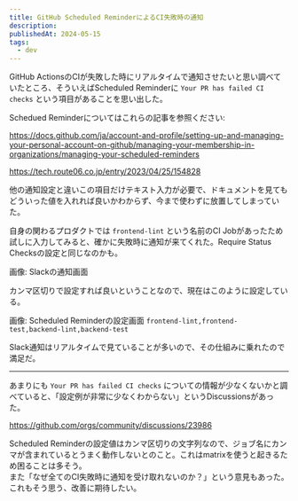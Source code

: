 ```yaml
---
title: GitHub Scheduled ReminderによるCI失敗時の通知
description: 
publishedAt: 2024-05-15
tags: 
  - dev
---
```



GitHub ActionsのCIが失敗した時にリアルタイムで通知させたいと思い調べていたところ、そういえばScheduled Reminderに `Your PR has failed CI checks` という項目があることを思い出した。  

Schedued Reminderについてはこれらの記事を参照ください:

https://docs.github.com/ja/account-and-profile/setting-up-and-managing-your-personal-account-on-github/managing-your-membership-in-organizations/managing-your-scheduled-reminders

https://tech.route06.co.jp/entry/2023/04/25/154828

他の通知設定と違いこの項目だけテキスト入力が必要で、ドキュメントを見てもどういった値を入れれば良いかわからず、今まで使わずに放置してしまっていた。

自身の関わるプロダクトでは `frontend-lint` という名前のCI Jobがあったため試しに入力してみると、確かに失敗時に通知が来てくれた。Require Status Checksの設定と同じなのかも。

画像: Slackの通知画面

カンマ区切りで設定すれば良いということなので、現在はこのように設定している。

画像: Scheduled Reminderの設定画面 `frontend-lint,frontend-test,backend-lint,backend-test`

Slack通知はリアルタイムで見ていることが多いので、その仕組みに乗れたので満足だ。

---

あまりにも `Your PR has failed CI checks` についての情報が少なくないかと調べていると、「設定例が非常に少なくわからない」というDiscussionsがあった。

https://github.com/orgs/community/discussions/23986

Scheduled Reminderの設定値はカンマ区切りの文字列なので、ジョブ名にカンマが含まれているとうまく動作しないとのこと。これはmatrixを使うと起きるため困ることは多そう。  
また「なぜ全てのCI失敗時に通知を受け取れないのか？」という意見もあった。これもそう思う、改善に期待したい。
